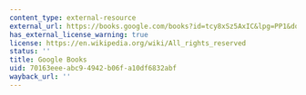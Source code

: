 ```yaml
---
content_type: external-resource
external_url: https://books.google.com/books?id=tcy8xSz5AxIC&lpg=PP1&dq=changes%20in%20the%20land&pg=PR15#v=onepage&q&f=false
has_external_license_warning: true
license: https://en.wikipedia.org/wiki/All_rights_reserved
status: ''
title: Google Books
uid: 70163eee-abc9-4942-b06f-a10df6832abf
wayback_url: ''
---
```


